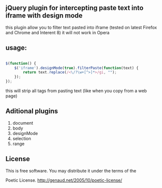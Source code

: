 ## jQuery plugin for intercepting paste text into iframe with design mode

this plugin allow you to filter text pasted into iframe (tested on latest
Firefox and Chrome and Interent 8) it will not work in Opera

## usage:

```javascript

$(function() {
	$('iframe').designMode(true).filterPaste(function(text) {
		return text.replace(/<\/?\w+[^>]*>/gi, "");
	});
});
```

this will strip all tags from pasting text (like when you copy from a web page)

## Aditional plugins

1. document
2. body
3. designMode
4. selection
5. range

## License

This is free software. You may distribute it under the terms of the

Poetic License. http://genaud.net/2005/10/poetic-license/

